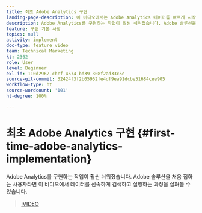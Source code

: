 ```yaml
---
title: 최초 Adobe Analytics 구현
landing-page-description: 이 비디오에서는 Adobe Analytics 데이터를 빠르게 시작하고 실행하는 과정을 소개합니다.
description: Adobe Analytics를 구현하는 작업이 훨씬 쉬워졌습니다. Adobe 솔루션을 처음 접하는 사용자라면 이 비디오에서 데이터를 신속하게 검색하고 실행하는 과정을 살펴볼 수 있습니다.
feature: 구현 기본 사항
topics: null
activity: implement
doc-type: feature video
team: Technical Marketing
kt: 2362
role: User
level: Beginner
exl-id: 110d2962-cbcf-4574-bd39-308f2ad33c5e
source-git-commit: 32424f3f2b05952fe4df9ea91dcbe51684cee905
workflow-type: ht
source-wordcount: '101'
ht-degree: 100%

---
```


# 최초 Adobe Analytics 구현 {#first-time-adobe-analytics-implementation}

Adobe Analytics를 구현하는 작업이 훨씬 쉬워졌습니다. Adobe 솔루션을 처음 접하는 사용자라면 이 비디오에서 데이터를 신속하게 검색하고 실행하는 과정을 살펴볼 수 있습니다.

>[!VIDEO](https://video.tv.adobe.com/v/25456/?quality=12)
